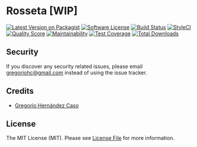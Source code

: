 # Rosseta [WIP]

[![Latest Version on Packagist](https://img.shields.io/packagist/v/gregoriohc/rosetta.svg?style=flat-square)](https://packagist.org/packages/gregoriohc/rosetta)
[![Software License](https://img.shields.io/badge/license-MIT-brightgreen.svg?style=flat-square)](LICENSE.md)
[![Build Status](https://img.shields.io/travis/gregoriohc/rosetta/master.svg?style=flat-square)](https://travis-ci.org/gregoriohc/rosetta)
[![StyleCI](https://styleci.io/repos/107407608/shield)](https://styleci.io/repos/107407608)
[![Quality Score](https://img.shields.io/scrutinizer/g/gregoriohc/rosetta.svg?style=flat-square)](https://scrutinizer-ci.com/g/gregoriohc/rosetta)
[![Maintainability](https://api.codeclimate.com/v1/badges/72ce47cc38642c516d09/maintainability)](https://codeclimate.com/github/gregoriohc/rosetta/maintainability)
[![Test Coverage](https://api.codeclimate.com/v1/badges/72ce47cc38642c516d09/test_coverage)](https://codeclimate.com/github/gregoriohc/rosetta/test_coverage)
[![Total Downloads](https://img.shields.io/packagist/dt/gregoriohc/rosetta.svg?style=flat-square)](https://packagist.org/packages/gregoriohc/rosetta)

## Security

If you discover any security related issues, please email gregoriohc@gmail.com instead of using the issue tracker.

## Credits

- [Gregorio Hernández Caso](https://github.com/gregoriohc)

## License

The MIT License (MIT). Please see [License File](LICENSE.md) for more information.
